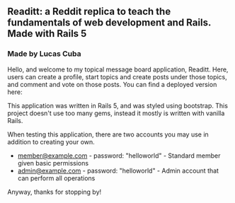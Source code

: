 ## Readitt: a Reddit replica to teach the fundamentals of web development and Rails. Made with Rails 5
### Made by Lucas Cuba

Hello, and welcome to my topical message board application, Readitt. Here, users can create a profile, start topics and create posts under those topics, and comment and vote on those posts. You can find a deployed version here: 

This application was written in Rails 5, and was styled using bootstrap. This project doesn't use too many gems, instead it mostly is written with vanilla Rails. 

When testing this application, there are two accounts you may use in addition to creating your own. 

* member@example.com - password: "helloworld" - Standard member given basic permissions
* admin@example.com - password: "helloworld" - Admin account that can perform all operations

Anyway, thanks for stopping by!
